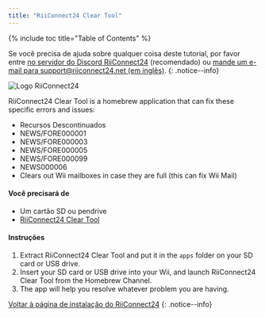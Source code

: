 ```yaml
---
title: "RiiConnect24 Clear Tool"
---
```


{% include toc title="Table of Contents" %}

Se você precisa de ajuda sobre qualquer coisa deste tutorial, por favor entre [no servidor do Discord RiiConnect24](https://discord.gg/rc24) (recomendado) ou [mande um e-mail para support@riiconnect24.net (em inglês)](mailto:support@riiconnect24.net).
{: .notice--info}

![Logo RiiConnect24](/images/WiiRC24Logo.jpg)

RiiConnect24 Clear Tool is a homebrew application that can fix these specific errors and issues:

+ Recursos Descontinuados
+ NEWS/FORE000001
+ NEWS/FORE000003
+ NEWS/FORE000005
+ NEWS/FORE000099
+ NEWS000006
+ Clears out Wii mailboxes in case they are full (this can fix Wii Mail)

#### Você precisará de
* Um cartão SD ou pendrive
* [RiiConnect24 Clear Tool](https://oscwii.org/library/app/RC24-Clear-Tool)

#### Instruções

1. Extract RiiConnect24 Clear Tool and put it in the `apps` folder on your SD card or USB drive.
2. Insert your SD card or USB drive into your Wii, and launch RiiConnect24 Clear Tool from the Homebrew Channel.
3. The app will help you resolve whatever problem you are having.

[Voltar à página de instalação do RiiConnect24](riiconnect24)
{: .notice--info}
